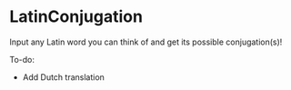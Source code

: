 # LatinConjugation
Input any Latin word you can think of and get its possible conjugation(s)!

To-do:
- Add Dutch translation
